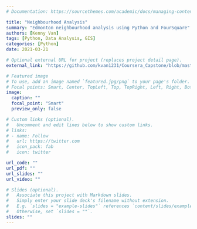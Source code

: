 ```yaml
---
# Documentation: https://sourcethemes.com/academic/docs/managing-content/

title: "Neighbourhood Analysis"
summary: "Edmonton neighbourhood analysis using Python and FourSquare"
authors: [Kenny Van]
tags: [Python, Data Analysis, GIS]
categories: [Python]
date: 2021-03-21

# Optional external URL for project (replaces project detail page).
external_link: "https://github.com/kvan1231/Coursera_Capstone/blob/master/Week5/Neighbourhood_Report.ipynb"

# Featured image
# To use, add an image named `featured.jpg/png` to your page's folder.
# Focal points: Smart, Center, TopLeft, Top, TopRight, Left, Right, BottomLeft, Bottom, BottomRight.
image:
  caption: ""
  focal_point: "Smart"
  preview_only: false

# Custom links (optional).
#   Uncomment and edit lines below to show custom links.
# links:
# - name: Follow
#   url: https://twitter.com
#   icon_pack: fab
#   icon: twitter

url_code: ""
url_pdf: ""
url_slides: ""
url_video: ""

# Slides (optional).
#   Associate this project with Markdown slides.
#   Simply enter your slide deck's filename without extension.
#   E.g. `slides = "example-slides"` references `content/slides/example-slides.md`.
#   Otherwise, set `slides = ""`.
slides: ""
---
```

